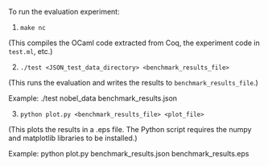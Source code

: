 To run the evaluation experiment:

1. `make nc`

(This compiles the OCaml code extracted from Coq, the experiment code in `test.ml`, etc.)

2. `./test <JSON_test_data_directory> <benchmark_results_file>`

(This runs the evaluation and writes the results to `benchmark_results_file`.)

Example: ./test nobel_data benchmark_results.json

3. `python plot.py <benchmark_results_file> <plot_file>`

(This plots the results in a .eps file. The Python script requires the numpy and matplotlib libraries to be installed.)

Example: python plot.py benchmark_results.json benchmark_results.eps